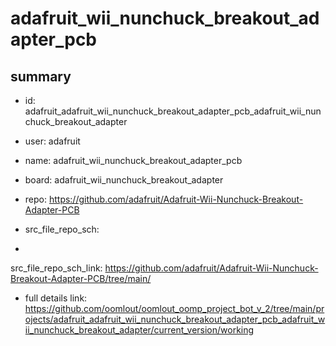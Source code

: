 # adafruit_wii_nunchuck_breakout_adapter_pcb
 
## summary 
* id: adafruit_adafruit_wii_nunchuck_breakout_adapter_pcb_adafruit_wii_nunchuck_breakout_adapter
* user: adafruit
* name: adafruit_wii_nunchuck_breakout_adapter_pcb
* board: adafruit_wii_nunchuck_breakout_adapter
* repo: https://github.com/adafruit/Adafruit-Wii-Nunchuck-Breakout-Adapter-PCB



* src_file_repo_sch: 
*
 src_file_repo_sch_link: https://github.com/adafruit/Adafruit-Wii-Nunchuck-Breakout-Adapter-PCB/tree/main/
* full details link: https://github.com/oomlout/oomlout_oomp_project_bot_v_2/tree/main/projects/adafruit_adafruit_wii_nunchuck_breakout_adapter_pcb_adafruit_wii_nunchuck_breakout_adapter/current_version/working  






